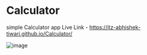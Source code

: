# Calculator
simple Calculator app
Live Link - https://itz-abhishek-tiwari.github.io/Calculator/

![image](https://github.com/user-attachments/assets/46bd2c10-dbc3-4f66-9573-e3b24b3013ba)
